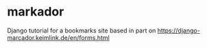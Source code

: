 # markador
Django tutorial for a bookmarks site based in part on https://django-marcador.keimlink.de/en/forms.html
